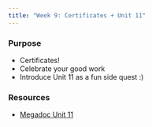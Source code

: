 ```yaml
---
title: "Week 9: Certificates + Unit 11"
---
```



### Purpose

- Certificates!
- Celebrate your good work
- Introduce Unit 11 as a fun side quest :)

### Resources

- [Megadoc Unit 11](../addcontent/build_a_brain/)
